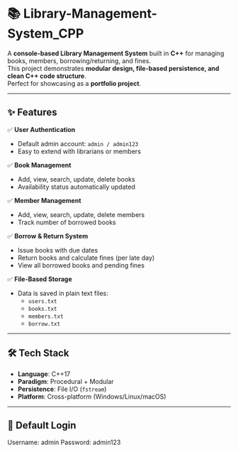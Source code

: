# 📚 Library-Management-System_CPP

A **console-based Library Management System** built in **C++** for managing books, members, borrowing/returning, and fines.  
This project demonstrates **modular design, file-based persistence, and clean C++ code structure**.  
Perfect for showcasing as a **portfolio project**.

---

## ✨ Features

✅ **User Authentication**
- Default admin account: `admin / admin123`
- Easy to extend with librarians or members

✅ **Book Management**
- Add, view, search, update, delete books
- Availability status automatically updated

✅ **Member Management**
- Add, view, search, update, delete members
- Track number of borrowed books

✅ **Borrow & Return System**
- Issue books with due dates
- Return books and calculate fines (per late day)
- View all borrowed books and pending fines

✅ **File-Based Storage**
- Data is saved in plain text files:
  - `users.txt`
  - `books.txt`
  - `members.txt`
  - `borrow.txt`

---

## 🛠️ Tech Stack

- **Language**: C++17  
- **Paradigm**: Procedural + Modular  
- **Persistence**: File I/O (`fstream`)  
- **Platform**: Cross-platform (Windows/Linux/macOS)

---

## 🔑 Default Login

Username: admin
Password: admin123
